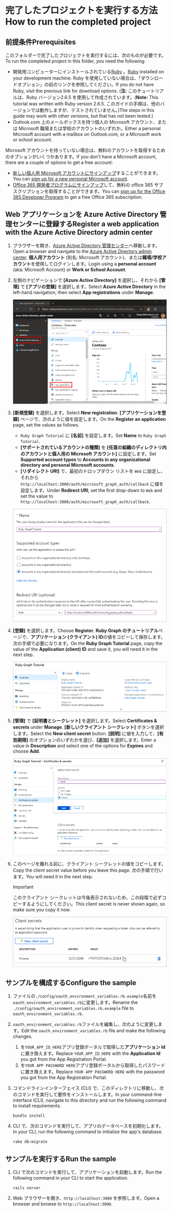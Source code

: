# <a name="how-to-run-the-completed-project"></a><span data-ttu-id="6803d-101">完了したプロジェクトを実行する方法</span><span class="sxs-lookup"><span data-stu-id="6803d-101">How to run the completed project</span></span>

## <a name="prerequisites"></a><span data-ttu-id="6803d-102">前提条件</span><span class="sxs-lookup"><span data-stu-id="6803d-102">Prerequisites</span></span>

<span data-ttu-id="6803d-103">このフォルダーで完了したプロジェクトを実行するには、次のものが必要です。</span><span class="sxs-lookup"><span data-stu-id="6803d-103">To run the completed project in this folder, you need the following:</span></span>

- <span data-ttu-id="6803d-104">開発用コンピューターにインストールされている[Ruby](https://www.ruby-lang.org/en/downloads/) 。</span><span class="sxs-lookup"><span data-stu-id="6803d-104">[Ruby](https://www.ruby-lang.org/en/downloads/) installed on your development machine.</span></span> <span data-ttu-id="6803d-105">Ruby を使用していない場合は、「ダウンロードオプション」の前のリンクを参照してください。</span><span class="sxs-lookup"><span data-stu-id="6803d-105">If you do not have Ruby, visit the previous link for download options.</span></span> <span data-ttu-id="6803d-106">(**注:** このチュートリアルは、Ruby バージョン2.6.5 を使用して作成されています。</span><span class="sxs-lookup"><span data-stu-id="6803d-106">(**Note:** This tutorial was written with Ruby version 2.6.5.</span></span> <span data-ttu-id="6803d-107">このガイドの手順は、他のバージョンでは動作しますが、テストされていません。)</span><span class="sxs-lookup"><span data-stu-id="6803d-107">The steps in this guide may work with other versions, but that has not been tested.)</span></span>
- <span data-ttu-id="6803d-108">Outlook.com 上のメールボックスを持つ個人の Microsoft アカウント、または Microsoft 職場または学校のアカウントのいずれか。</span><span class="sxs-lookup"><span data-stu-id="6803d-108">Either a personal Microsoft account with a mailbox on Outlook.com, or a Microsoft work or school account.</span></span>

<span data-ttu-id="6803d-109">Microsoft アカウントを持っていない場合は、無料のアカウントを取得するためのオプションがいくつかあります。</span><span class="sxs-lookup"><span data-stu-id="6803d-109">If you don't have a Microsoft account, there are a couple of options to get a free account:</span></span>

- <span data-ttu-id="6803d-110">[新しい個人用 Microsoft アカウントにサインアップ](https://signup.live.com/signup?wa=wsignin1.0&rpsnv=12&ct=1454618383&rver=6.4.6456.0&wp=MBI_SSL_SHARED&wreply=https://mail.live.com/default.aspx&id=64855&cbcxt=mai&bk=1454618383&uiflavor=web&uaid=b213a65b4fdc484382b6622b3ecaa547&mkt=E-US&lc=1033&lic=1)することができます。</span><span class="sxs-lookup"><span data-stu-id="6803d-110">You can [sign up for a new personal Microsoft account](https://signup.live.com/signup?wa=wsignin1.0&rpsnv=12&ct=1454618383&rver=6.4.6456.0&wp=MBI_SSL_SHARED&wreply=https://mail.live.com/default.aspx&id=64855&cbcxt=mai&bk=1454618383&uiflavor=web&uaid=b213a65b4fdc484382b6622b3ecaa547&mkt=E-US&lc=1033&lic=1).</span></span>
- <span data-ttu-id="6803d-111">[Office 365 開発者プログラムにサインアップ](https://developer.microsoft.com/office/dev-program)して、無料の office 365 サブスクリプションを取得することができます。</span><span class="sxs-lookup"><span data-stu-id="6803d-111">You can [sign up for the Office 365 Developer Program](https://developer.microsoft.com/office/dev-program) to get a free Office 365 subscription.</span></span>

## <a name="register-a-web-application-with-the-azure-active-directory-admin-center"></a><span data-ttu-id="6803d-112">Web アプリケーションを Azure Active Directory 管理センターに登録する</span><span class="sxs-lookup"><span data-stu-id="6803d-112">Register a web application with the Azure Active Directory admin center</span></span>

1. <span data-ttu-id="6803d-113">ブラウザーを開き、[Azure Active Directory 管理センター](https://aad.portal.azure.com)へ移動します。</span><span class="sxs-lookup"><span data-stu-id="6803d-113">Open a browser and navigate to the [Azure Active Directory admin center](https://aad.portal.azure.com).</span></span> <span data-ttu-id="6803d-114">**個人用アカウント** (別名: Microsoft アカウント)、または**職場/学校アカウント**を使用してログインします。</span><span class="sxs-lookup"><span data-stu-id="6803d-114">Login using a **personal account** (aka: Microsoft Account) or **Work or School Account**.</span></span>

1. <span data-ttu-id="6803d-115">左側のナビゲーションで **[Azure Active Directory]** を選択し、それから **[管理]** で **[アプリの登録]** を選択します。</span><span class="sxs-lookup"><span data-stu-id="6803d-115">Select **Azure Active Directory** in the left-hand navigation, then select **App registrations** under **Manage**.</span></span>

    ![<span data-ttu-id="6803d-116">アプリの登録のスクリーンショット</span><span class="sxs-lookup"><span data-stu-id="6803d-116">A screenshot of the App registrations</span></span> ](/tutorial/images/aad-portal-app-registrations.png)

1. <span data-ttu-id="6803d-117">**[新規登録]** を選択します。</span><span class="sxs-lookup"><span data-stu-id="6803d-117">Select **New registration**.</span></span> <span data-ttu-id="6803d-118">**[アプリケーションを登録]** ページで、次のように値を設定します。</span><span class="sxs-lookup"><span data-stu-id="6803d-118">On the **Register an application** page, set the values as follows.</span></span>

    - <span data-ttu-id="6803d-119">`Ruby Graph Tutorial` に **[名前]** を設定します。</span><span class="sxs-lookup"><span data-stu-id="6803d-119">Set **Name** to `Ruby Graph Tutorial`.</span></span>
    - <span data-ttu-id="6803d-120">**[サポートされているアカウントの種類]** を **[任意の組織のディレクトリ内のアカウントと個人用の Microsoft アカウント]** に設定します。</span><span class="sxs-lookup"><span data-stu-id="6803d-120">Set **Supported account types** to **Accounts in any organizational directory and personal Microsoft accounts**.</span></span>
    - <span data-ttu-id="6803d-121">**[リダイレクト URI]** で、最初のドロップダウン リストを `Web` に設定し、それから `http://localhost:3000/auth/microsoft_graph_auth/callback` に値を設定します。</span><span class="sxs-lookup"><span data-stu-id="6803d-121">Under **Redirect URI**, set the first drop-down to `Web` and set the value to `http://localhost:3000/auth/microsoft_graph_auth/callback`.</span></span>

    ![[アプリケーションを登録する] ページのスクリーンショット](/tutorial/images/aad-register-an-app.png)

1. <span data-ttu-id="6803d-123">**[登録]** を選択します。</span><span class="sxs-lookup"><span data-stu-id="6803d-123">Choose **Register**.</span></span> <span data-ttu-id="6803d-124">**Ruby Graph のチュートリアル**ページで、**アプリケーション (クライアント) ID**の値をコピーして保存します。次の手順で必要になります。</span><span class="sxs-lookup"><span data-stu-id="6803d-124">On the **Ruby Graph Tutorial** page, copy the value of the **Application (client) ID** and save it, you will need it in the next step.</span></span>

    ![新しいアプリ登録のアプリケーション ID のスクリーンショット](/tutorial/images/aad-application-id.png)

1. <span data-ttu-id="6803d-126">**[管理]** で **[証明書とシークレット]** を選択します。</span><span class="sxs-lookup"><span data-stu-id="6803d-126">Select **Certificates & secrets** under **Manage**.</span></span> <span data-ttu-id="6803d-127">**[新しいクライアント シークレット]** ボタンを選択します。</span><span class="sxs-lookup"><span data-stu-id="6803d-127">Select the **New client secret** button.</span></span> <span data-ttu-id="6803d-128">**[説明]** に値を入力して、**[有効期限]** のオプションのいずれかを選び、**[追加]** を選択します。</span><span class="sxs-lookup"><span data-stu-id="6803d-128">Enter a value in **Description** and select one of the options for **Expires** and choose **Add**.</span></span>

    ![[クライアントシークレットの追加] ダイアログのスクリーンショット](/tutorial/images/aad-new-client-secret.png)

1. <span data-ttu-id="6803d-130">このページを離れる前に、クライアント シークレットの値をコピーします。</span><span class="sxs-lookup"><span data-stu-id="6803d-130">Copy the client secret value before you leave this page.</span></span> <span data-ttu-id="6803d-131">次の手順で行います。</span><span class="sxs-lookup"><span data-stu-id="6803d-131">You will need it in the next step.</span></span>

    > [!IMPORTANT]
    > <span data-ttu-id="6803d-132">このクライアント シークレットは今後表示されないため、この段階で必ずコピーするようにしてください。</span><span class="sxs-lookup"><span data-stu-id="6803d-132">This client secret is never shown again, so make sure you copy it now.</span></span>

    ![新規追加されたクライアント シークレットのスクリーンショット](/tutorial/images/aad-copy-client-secret.png)

## <a name="configure-the-sample"></a><span data-ttu-id="6803d-134">サンプルを構成する</span><span class="sxs-lookup"><span data-stu-id="6803d-134">Configure the sample</span></span>

1. <span data-ttu-id="6803d-135">ファイルの`./config/oauth_environment_variables.rb.example`名前を`oauth_environment_variables.rb`に変更します。</span><span class="sxs-lookup"><span data-stu-id="6803d-135">Rename the `./config/oauth_environment_variables.rb.example` file to `oauth_environment_variables.rb`.</span></span>
1. <span data-ttu-id="6803d-136">`oauth_environment_variables.rb`ファイルを編集し、次のように変更します。</span><span class="sxs-lookup"><span data-stu-id="6803d-136">Edit the `oauth_environment_variables.rb` file and make the following changes.</span></span>
    1. <span data-ttu-id="6803d-137">を`YOUR_APP_ID_HERE`アプリ登録ポータルで取得した**アプリケーション Id**に置き換えます。</span><span class="sxs-lookup"><span data-stu-id="6803d-137">Replace `YOUR_APP_ID_HERE` with the **Application Id** you got from the App Registration Portal.</span></span>
    1. <span data-ttu-id="6803d-138">を`YOUR APP PASSWORD HERE`アプリ登録ポータルから取得したパスワードに置き換えます。</span><span class="sxs-lookup"><span data-stu-id="6803d-138">Replace `YOUR APP PASSWORD HERE` with the password you got from the App Registration Portal.</span></span>
1. <span data-ttu-id="6803d-139">コマンドラインインターフェイス (CLI) で、このディレクトリに移動し、次のコマンドを実行して要件をインストールします。</span><span class="sxs-lookup"><span data-stu-id="6803d-139">In your command-line interface (CLI), navigate to this directory and run the following command to install requirements.</span></span>

    ```Shell
    bundle install
    ```

1. <span data-ttu-id="6803d-140">CLI で、次のコマンドを実行して、アプリのデータベースを初期化します。</span><span class="sxs-lookup"><span data-stu-id="6803d-140">In your CLI, run the following command to initialize the app's database.</span></span>

    ```Shell
    rake db:migrate
    ```

## <a name="run-the-sample"></a><span data-ttu-id="6803d-141">サンプルを実行する</span><span class="sxs-lookup"><span data-stu-id="6803d-141">Run the sample</span></span>

1. <span data-ttu-id="6803d-142">CLI で次のコマンドを実行して、アプリケーションを起動します。</span><span class="sxs-lookup"><span data-stu-id="6803d-142">Run the following command in your CLI to start the application.</span></span>

    ```Shell
    rails server
    ```

1. <span data-ttu-id="6803d-143">Web ブラウザーを開き、`http://localhost:3000` を参照します。</span><span class="sxs-lookup"><span data-stu-id="6803d-143">Open a browser and browse to `http://localhost:3000`.</span></span>

